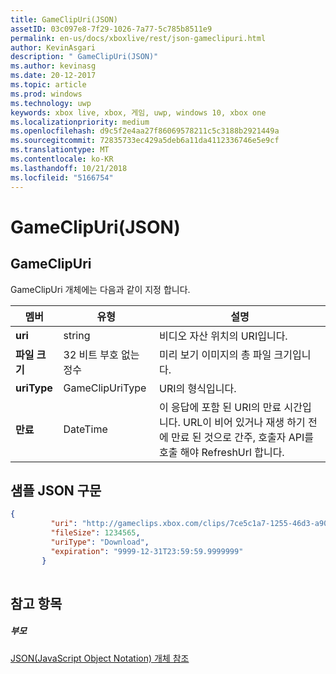 ```yaml
---
title: GameClipUri(JSON)
assetID: 03c097e8-7f29-1026-7a77-5c785b8511e9
permalink: en-us/docs/xboxlive/rest/json-gameclipuri.html
author: KevinAsgari
description: " GameClipUri(JSON)"
ms.author: kevinasg
ms.date: 20-12-2017
ms.topic: article
ms.prod: windows
ms.technology: uwp
keywords: xbox live, xbox, 게임, uwp, windows 10, xbox one
ms.localizationpriority: medium
ms.openlocfilehash: d9c5f2e4aa27f86069578211c5c3188b2921449a
ms.sourcegitcommit: 72835733ec429a5deb6a11da4112336746e5e9cf
ms.translationtype: MT
ms.contentlocale: ko-KR
ms.lasthandoff: 10/21/2018
ms.locfileid: "5166754"
---
```

# <a name="gameclipuri-json"></a>GameClipUri(JSON)
 
<a id="ID4EO"></a>

 
## <a name="gameclipuri"></a>GameClipUri
 
GameClipUri 개체에는 다음과 같이 지정 합니다.
 
| 멤버| 유형| 설명| 
| --- | --- | --- | 
| <b>uri</b>| string| 비디오 자산 위치의 URI입니다.| 
| <b>파일 크기</b>| 32 비트 부호 없는 정수| 미리 보기 이미지의 총 파일 크기입니다.| 
| <b>uriType</b>| GameClipUriType| URI의 형식입니다.| 
| <b>만료</b>| DateTime| 이 응답에 포함 된 URI의 만료 시간입니다. URL이 비어 있거나 재생 하기 전에 만료 된 것으로 간주, 호출자 API를 호출 해야 RefreshUrl 합니다.| 
  
<a id="ID4EMC"></a>

 
## <a name="sample-json-syntax"></a>샘플 JSON 구문
 

```json
{
         "uri": "http://gameclips.xbox.com/clips/7ce5c1a7-1255-46d3-a90e-34a0e2dfab06/clip.mp4",
         "fileSize": 1234565,
         "uriType": "Download",
         "expiration": "9999-12-31T23:59:59.9999999"
       }
    
```

  
<a id="ID4EVC"></a>

 
## <a name="see-also"></a>참고 항목
 
<a id="ID4EXC"></a>

 
##### <a name="parent"></a>부모 

[JSON(JavaScript Object Notation) 개체 참조](atoc-xboxlivews-reference-json.md)

   
